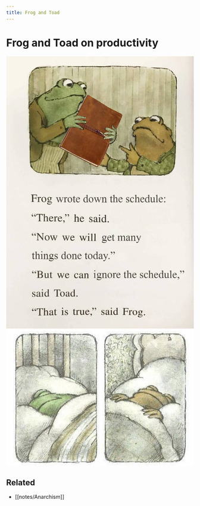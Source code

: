 ```yaml
---
title: Frog and Toad
---
```

# Frog and Toad on productivity

![](files/frog-and-toad-agenda.jpeg)
![](files/frog-and-toad-sleeping.jpeg)

## Related
- [[notes/Anarchism]]
